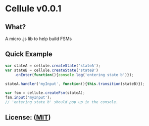 # Cellule v0.0.1

## What?
A micro .js lib to help build FSMs

## Quick Example
```javascript
var stateA = cellule.createState('stateA');
var stateB = cellule.createState('stateB')
	.onEnter(function(){console.log('entering state b')});
	
stateA.handler('myInput', function(){this.transition(stateB)});

var fsm = cellule.createFsm(stateA);
fsm.input('myInput');
// 'entering state b' should pop up in the console.
```

## License: ([MIT](http://www.opensource.org/licenses/mit-license))